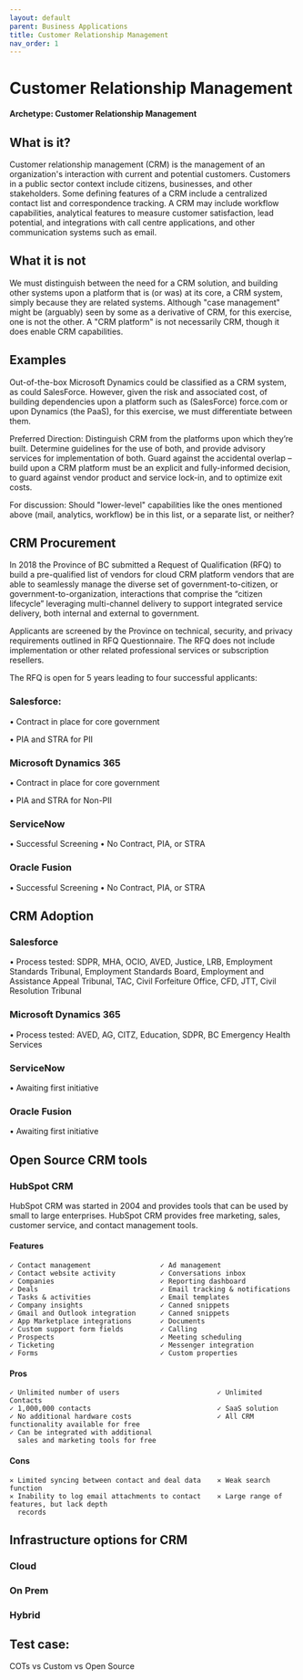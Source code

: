 ```yaml
---
layout: default
parent: Business Applications
title: Customer Relationship Management
nav_order: 1
---
```


# Customer Relationship Management

**Archetype: Customer Relationship Management** 

## What is it?  
Customer relationship management (CRM) is the management of an organization's interaction with current and potential customers. Customers in a public sector context include citizens, businesses, and other stakeholders. Some defining features of a CRM include a centralized contact list and correspondence tracking. A CRM may include workflow capabilities, analytical features to measure customer satisfaction, lead potential, and integrations with call centre applications, and other communication systems such as email. 
 
## What it is not

We must distinguish between the need for a CRM solution, and building other systems upon a platform that is (or was) at its core, a CRM system, simply because they are related systems.  Although "case management" might be (arguably) seen by some as a derivative of CRM, for this exercise, one is not the other.  A "CRM platform" is not necessarily CRM, though it does enable CRM capabilities. 

## Examples

 Out-of-the-box Microsoft Dynamics could be classified as a CRM system, as could SalesForce.  However, given the risk and associated cost, of building dependencies upon a platform such as (SalesForce) force.com or upon Dynamics (the PaaS), for this exercise, we must differentiate between them.  

Preferred Direction: Distinguish CRM from the platforms upon which they’re built.  Determine guidelines for the use of both, and provide advisory services for implementation of both.  Guard against the accidental overlap – build upon a CRM platform must be an explicit and fully-informed decision, to guard against vendor product and service lock-in, and to optimize exit costs. 

For discussion: Should "lower-level" capabilities like the ones mentioned above (mail, analytics, workflow) be in this list, or a separate list, or neither?

## CRM Procurement 

In 2018 the Province of BC submitted a Request of Qualification (RFQ) to build a pre-qualified list of vendors for cloud CRM platform vendors that are able to seamlessly manage the diverse set of government-to-citizen, or government-to-organization, interactions that comprise the “citizen lifecycle” leveraging multi-channel delivery to support integrated service delivery, both internal and external to government.

Applicants are screened by the Province on technical, security, and privacy requirements outlined in RFQ Questionnaire. The RFQ does not include implementation or other related professional services or subscription resellers.

The RFQ is open for 5 years leading to four successful applicants:

### Salesforce:

• Contract in place for core government 

• PIA and STRA for PII

### Microsoft Dynamics 365

• Contract in place for core government 

• PIA and STRA for Non-PII

### ServiceNow

• Successful Screening 
• No Contract, PIA, or STRA

### Oracle Fusion

• Successful Screening 
• No Contract, PIA, or STRA

## CRM Adoption

### Salesforce

• Process tested: SDPR, MHA, OCIO, AVED, Justice, LRB, Employment Standards Tribunal, Employment Standards Board, Employment and Assistance Appeal Tribunal, TAC, Civil Forfeiture Office, CFD, JTT, Civil Resolution Tribunal

### Microsoft Dynamics 365

• Process tested: AVED, AG, CITZ, Education, SDPR, BC Emergency Health Services

### ServiceNow

• Awaiting first initiative

### Oracle Fusion

• Awaiting first initiative

## Open Source CRM tools

### HubSpot CRM
   HubSpot CRM was started in 2004 and provides tools that can be used by small to large enterprises. HubSpot CRM provides free marketing, sales, customer service, and contact management tools.

#### Features

    ✓ Contact management                 ✓ Ad management
    ✓ Contact website activity           ✓ Conversations inbox
    ✓ Companies                          ✓ Reporting dashboard
    ✓ Deals                              ✓ Email tracking & notifications
    ✓ Tasks & activities                 ✓ Email templates
    ✓ Company insights                   ✓ Canned snippets
    ✓ Gmail and Outlook integration      ✓ Canned snippets
    ✓ App Marketplace integrations       ✓ Documents
    ✓ Custom support form fields         ✓ Calling
    ✓ Prospects                          ✓ Meeting scheduling
    ✓ Ticketing                          ✓ Messenger integration
    ✓ Forms                              ✓ Custom properties

#### Pros

    ✓ Unlimited number of users                        ✓ Unlimited Contacts
    ✓ 1,000,000 contacts                               ✓ SaaS solution 
    ✓ No additional hardware costs                     ✓ All CRM functionality available for free
    ✓ Can be integrated with additional
      sales and marketing tools for free

#### Cons

    ✕ Limited syncing between contact and deal data    ✕ Weak search function
    ✕ Inability to log email attachments to contact    ✕ Large range of features, but lack depth
      records



## Infrastructure options for CRM 

### Cloud

### On Prem 


### Hybrid

   
## Test case:

COTs vs Custom vs Open Source

